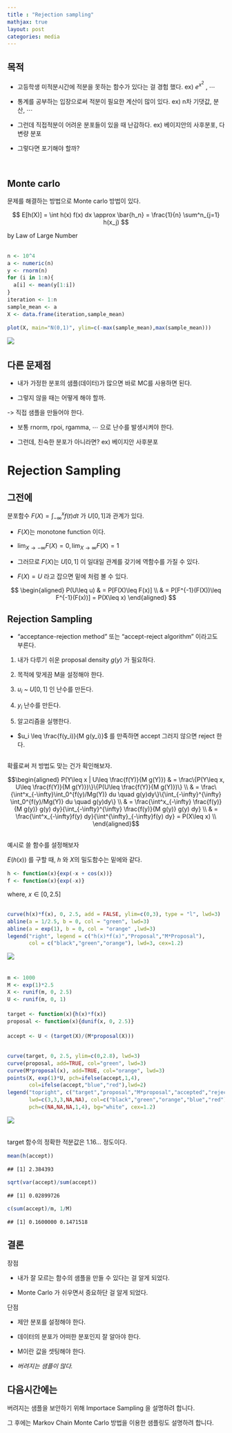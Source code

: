 ```yaml
---
title : "Rejection sampling"
mathjax: true
layout: post
categories: media
---
```






## 목적

- 고등학생 미적분시간에 적분을 못하는 함수가 있다는 걸 경험 했다. ex)
  $e^{x^2}$ , $\cdots$

- 통계를 공부하는 입장으로써 적분이 필요한 계산이 많이 있다. ex) n차
  기댓값, 분산, $\cdots$

- 그런데 직접적분이 어려운 분포들이 있을 때 난감하다. ex) 베이지안의
  사후분포, 다변량 분포

- 그렇다면 포기해야 할까?

$\hspace{20em}$

## Monte carlo

문제를 해결하는 방법으로 Monte carlo 방법이 있다.

$$ E[h(X)] = \int h(x) f(x) dx \approx \bar{h_n} = \frac{1}{n} \sum^n_{j=1} h(x_j) $$

by Law of Large Number

## 

``` r
n <- 10^4
a <- numeric(n)
y <- rnorm(n)
for (i in 1:n){
  a[i] <- mean(y[1:i])
}
iteration <- 1:n 
sample_mean <- a
X <- data.frame(iteration,sample_mean)
```

``` r
plot(X, main="N(0,1)", ylim=c(-max(sample_mean),max(sample_mean)))
```

![](/result_pic/무제_files/figure-gfm/unnamed-chunk-2-1.png)<!-- -->

## 다른 문제점

- 내가 가정한 분포의 샘플(데이터)가 많으면 바로 MC를 사용하면 된다.

- 그렇지 않을 때는 어떻게 해야 할까.

-\> 직접 샘플을 만들어야 한다.

- 보통 rnorm, rpoi, rgamma, $\cdots$ 으로 난수를 발생시켜야 한다.

- 그런데, 친숙한 분포가 아니라면? ex) 베이지안 사후분포

# Rejection Sampling

## 그전에

분포함수 $F(X) = \int^x_{-\infty} f(t) dt$ 가 $U[0,1]$과 관계가 있다.

- $F(X)$는 monotone function 이다.

- $\lim_{X\to -\infty} F(X) = 0, \lim_{X\to\infty} F(X) = 1$

- 그러므로 $F(X)$는 $U[0,1]$ 이 일대일 관계를 갖기에 역함수를 가질 수
  있다.

- $F(X) = U$ 라고 잡으면 밑에 처럼 볼 수 있다.

$$
\begin{aligned} P(U\leq u) & = P[F(X)\leq F(x)] \\
& = P[F^{-1}(F(X))\leq F^{-1}(F(x))] = P(X\leq x) \end{aligned}
$$

## Rejection Sampling

- “acceptance-rejection method” 또는 “accept-reject algorithm” 이라고도
  부른다.

1.  내가 다루기 쉬운 proposal density $g(y)$ 가 필요하다.

2.  목적에 맞게끔 M을 설정해야 한다.

3.  $u_i$ ~ $U[0,1]$ 인 난수를 만든다.

4.  $y_i$ 난수를 만든다.

5.  알고리즘을 실행한다.

- $u_i \leq \frac{f(y_i)}{M g(y_i)}$ 를 만족하면 accept 그러지 않으면
  reject 한다.

## 

확률로써 저 방법도 맞는 건가 확인해보자.

$$\begin{aligned} 
P(Y\leq x | U\leq \frac{f(Y)}{M g(Y)}) & = 
\frac\{P(Y\leq x, U\leq \frac{f(Y)}{M g(Y)})\}\{P(U\leq \frac{f(Y)}{M g(Y)})\} \\
& = \frac\{\int^x_{-\infty}\int_0^{f(y)/Mg(Y)} du \quad g(y)dy\}\{\int_{-\infty}^{\infty} \int_0^{f(y)/Mg(Y)} du \quad g(y)dy\} \\
& = \frac{\int^x_{-\infty} \frac{f(y)}{M g(y)} g(y) dy}{\int_{-\infty}^{\infty} \frac{f(y)}{M g(y)} g(y) dy} \\
& = \frac{\int^x_{-\infty}f(y) dy}{\int^{\infty}_{-\infty}f(y) dy} = P(X\leq x) \\
\end{aligned}$$

## 

예시로 쓸 함수를 설정해보자

$E(h(x))$ 를 구할 때, $h$ 와 $X$의 밀도함수는 밑에와 같다.

``` r
h <- function(x){exp(-x + cos(x))}
f <- function(x){exp(-x)}
```

where, $x\in [0,2.5]$

## 

``` r
curve(h(x)*f(x), 0, 2.5, add = FALSE, ylim=c(0,3), type = "l", lwd=3)
abline(a = 1/2.5, b = 0, col = "green", lwd=3)
abline(a = exp(1), b = 0, col = "orange" ,lwd=3)
legend("right", legend = c("h(x)*f(x)","Proposal","M*Proposal"),
       col = c("black","green","orange"), lwd=3, cex=1.2)
```

![](/result_pic/무제_files/figure-gfm/unnamed-chunk-5-1.png)<!-- -->

## 

``` r
m <- 1000
M <- exp(1)*2.5
X <- runif(m, 0, 2.5)
U <- runif(m, 0, 1)

target <- function(x){h(x)*f(x)}
proposal <- function(x){dunif(x, 0, 2.5)}

accept <- U < (target(X)/(M*proposal(X)))
```

## 

``` r
curve(target, 0, 2.5, ylim=c(0,2.8), lwd=3)
curve(proposal, add=TRUE, col="green", lwd=3)
curve(M*proposal(x), add=TRUE, col="orange", lwd=3)
points(X, exp(1)*U, pch=ifelse(accept,1,4),
       col=ifelse(accept,"blue","red"),lwd=2)
legend("topright", c("target","proposal","M*proposal","accepted","rejected"), 
       lwd=c(3,3,3,NA,NA), col=c("black","green","orange","blue","red"),
       pch=c(NA,NA,NA,1,4), bg="white", cex=1.2)
```

![](/result_pic/무제_files/figure-gfm/unnamed-chunk-8-1.png)<!-- -->

## 

target 함수의 정확한 적분값은 1.16… 정도이다.

``` r
mean(h(accept)) 
```

    ## [1] 2.384393

``` r
sqrt(var(accept)/sum(accept))
```

    ## [1] 0.02899726

``` r
c(sum(accept)/m, 1/M)
```

    ## [1] 0.1600000 0.1471518

## 결론

장점

- 내가 잘 모르는 함수의 샘플을 만들 수 있다는 걸 알게 되었다.

- Monte Carlo 가 쉬우면서 중요하단 걸 알게 되었다.

단점

- 제안 분포를 설정해야 한다.

- 데이터의 분포가 어떠한 분포인지 잘 알아야 한다.

- M이란 값을 셋팅해야 한다.

- *버려지는 샘플이 많다.*

## 다음시간에는

버려지는 샘플을 보안하기 위해 Importace Sampling 을 설명하려 합니다.

그 후에는 Markov Chain Monte Carlo 방법을 이용한 샘플링도 설명하려
합니다.
